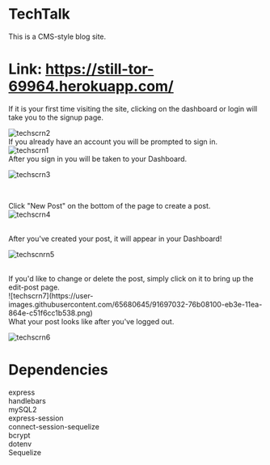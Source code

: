 # TechTalk

This is a CMS-style blog site.

# Link: https://still-tor-69964.herokuapp.com/

If it is your first time visiting the site, clicking on the dashboard or login will take you to the signup page. <br>

![techscrn2](https://user-images.githubusercontent.com/65680645/91696064-0f460180-eb3d-11ea-845d-e0f5198a5837.png)
<br>
If you already have an account you will be prompted to sign in. <br>
![techscrn1](https://user-images.githubusercontent.com/65680645/91696063-0ead6b00-eb3d-11ea-8e92-25624be8da5e.png)
<br>
After you sign in you will be taken to your Dashboard. <br>  

![techscrn3](https://user-images.githubusercontent.com/65680645/91696065-0f460180-eb3d-11ea-8c0a-1ff34f37f592.png)

<br>

Click "New Post" on the bottom of the page to create a post. <br>
![techscrn4](https://user-images.githubusercontent.com/65680645/91696066-0f460180-eb3d-11ea-9505-2b359effa714.png)

<br>
After you've created your post, it will appear in your Dashboard!

![techscnrn5](https://user-images.githubusercontent.com/65680645/91696069-0fde9800-eb3d-11ea-8e42-d2783e835ae1.png)

<br>
If you'd like to change or delete the post, simply click on it to bring up the edit-post page. <br>
![techscrn7](https://user-images.githubusercontent.com/65680645/91697032-76b08100-eb3e-11ea-864e-c51f6cc1b538.png)


<br>
What your post looks like after you've logged out. <br>

![techscrn6](https://user-images.githubusercontent.com/65680645/91696068-0fde9800-eb3d-11ea-8fae-af65c3b85941.png)

# Dependencies
express<br>
handlebars<br>
mySQL2<br>
express-session<br>
connect-session-sequelize<br>
bcrypt<br>
dotenv<br>
Sequelize<br>

